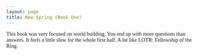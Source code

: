 ```yaml
---
layout: page
title: New Spring (Book One)
---
```

<div class="card text-white bg-secondary mb-3" style="font-family: Times">
This book was very focused on world building. You end up with more questions than answers. It feels a little slow for the whole first half. A lot like LOTR: Fellowship of the Ring.
</div>
